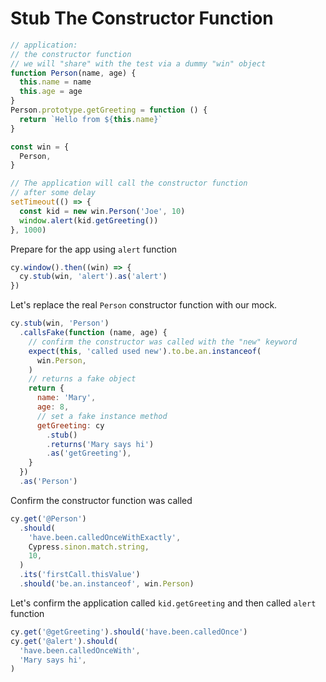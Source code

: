 # Stub The Constructor Function

<!-- fiddle Stub the constructor function -->

```js app
// application:
// the constructor function
// we will "share" with the test via a dummy "win" object
function Person(name, age) {
  this.name = name
  this.age = age
}
Person.prototype.getGreeting = function () {
  return `Hello from ${this.name}`
}

const win = {
  Person,
}

// The application will call the constructor function
// after some delay
setTimeout(() => {
  const kid = new win.Person('Joe', 10)
  window.alert(kid.getGreeting())
}, 1000)
```

Prepare for the app using `alert` function

```js
cy.window().then((win) => {
  cy.stub(win, 'alert').as('alert')
})
```

Let's replace the real `Person` constructor function with our mock.

```js
cy.stub(win, 'Person')
  .callsFake(function (name, age) {
    // confirm the constructor was called with the "new" keyword
    expect(this, 'called used new').to.be.an.instanceof(
      win.Person,
    )
    // returns a fake object
    return {
      name: 'Mary',
      age: 8,
      // set a fake instance method
      getGreeting: cy
        .stub()
        .returns('Mary says hi')
        .as('getGreeting'),
    }
  })
  .as('Person')
```

Confirm the constructor function was called

```js
cy.get('@Person')
  .should(
    'have.been.calledOnceWithExactly',
    Cypress.sinon.match.string,
    10,
  )
  .its('firstCall.thisValue')
  .should('be.an.instanceof', win.Person)
```

Let's confirm the application called `kid.getGreeting` and then called `alert` function

```js
cy.get('@getGreeting').should('have.been.calledOnce')
cy.get('@alert').should(
  'have.been.calledOnceWith',
  'Mary says hi',
)
```

<!-- fiddle-end -->

